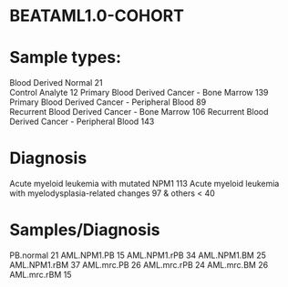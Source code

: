 # BEATAML1.0-COHORT 

# Sample types:
 Blood Derived Normal 21                                  
 Control Analyte 12
 Primary Blood Derived Cancer - Bone Marrow  139   
 Primary Blood Derived Cancer - Peripheral Blood 89                                                                                              
 Recurrent Blood Derived Cancer - Bone Marrow 106 
 Recurrent Blood Derived Cancer - Peripheral Blood 143
                                                                                              
                                              
# Diagnosis
 Acute myeloid leukemia with mutated NPM1  113 
 Acute myeloid leukemia with myelodysplasia-related changes 97
 & others < 40 

# Samples/Diagnosis
 PB.normal 21
 AML.NPM1.PB 15
 AML.NPM1.rPB 34
 AML.NPM1.BM 25
 AML.NPM1.rBM 37
 AML.mrc.PB 26
 AML.mrc.rPB 24
 AML.mrc.BM 26
 AML.mrc.rBM 15                                       

                                   
